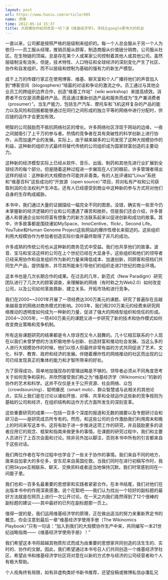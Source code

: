 ```yaml
---
layout: post
url: https://www.huxiu.com/article/495
name: 虎嗅
time: 2012-05-14 15:37
title: 大规模协作如何改变一切？读《维基经济学》，寻找比google更伟大的机会
---
```

一直以来，公司都是按照严格的层级制来组织的。每一个人总会服从于另一个人为依归——员工服从经理，推销员服从顾客，制造商服从价值链分销商，公司服从社区。在生物链的顶端，总是存在某个人或某家公司控制着其他人或其他公司。虽然层级制没有消失，但是，技术特性、人口特征和全球经济的深刻变化产生了社区、协作和自发组织，而不以层级和控制为基础的强有力的新生产模型。

成千上万的传媒行家正在使用博客、维基、聊天室和个人广播将他们的声音加入到“博客空间（blogosphere）”喧嚣的对话和争论的激流之中。员工通过与其他企业员工的跨组织边界合作，创造“维基工作站”（wiki workshop）来提高绩效。消费者不仅仅是消费最终产品，而且通过重新创造产品和服务而成为“生产兼消费者（prosumer）”。当生产能力，包括生产汽车、摩托车和飞机这样复杂的产品的能力以及风险和回报都能够通过在同行之间形成的独立平等的网络中进行分配时，供应链的运作才会更加有效。

明智的公司鼓励而不抵抗网络社区的增长。许多网络社区浮现于网站的边缘，一夜之间就吸引了上千万的参与者。热情的竞争者在具有突破性的科学创新上进行协作，从而加速产业的发展。实际上，由于越来越多的公司发现了这种大规模协作的利益，这种新的组织方式最终将替代传统的公司组织成为国家财富创造的主要动力。

这种新的经济模型实际上已经从软件、音乐、出版、制药和其他先进行业扩展到全球经济的每个部分。但是随着这种过程进一步展现在人们的眼前，许多管理者得出这样的结论：这种新的大规模协作可能并非善类。有的人批评诸如“Linux”系统和“维基百科”这些成功的“开放源（open source）”项目，将对私有产权和公司获取利润的合法权利产生冲击。还有人已经感受到商业中这种新的参与方式将对他们自身的生存构成威胁。

本书中，我们通过大量的证据描绘一幅完全不同的图景。没错，确实有一些至今仍未掌握新的经济逻辑的行业和公司遭遇了痛苦和挫折。但是我们还会介绍，许多普通人和普通企业如何将富有想象力的新方法联系起来以促进创新和成功的故事。其中，许多故事都是围绕诸如MySpace、InnoCentive、flickr，Second Life，YouTube和Human Genome Project这些网站的爆炸性增长来叙述的。这些组织利用大规模协作为参加者创造实际价值并最终取得了非凡的成功。

许多成熟的传统公司也从这种新的商务范式中受益。我们也共享他们的故事。波音、宝马和宝洁这样的公司在上个世纪已经在大显身手。这些组织和他们的领导者已经采用协作和自发组织作为新的力量来降低成本、加速创新，同顾客和搭档们共同生产产品，提供服务，并尽其所能来引导他们的组织走进21世纪的商业环境。

这本书也是几次长期合作的成果。在过去的几年，新范式（New Paradigm）研究团队进行了几次大的顾客调查，来理解新的网络（有时称之为Web2.0）如何改变公司，以及公司如何革故鼎新、建立关系、开拓市场和进行竞争。

我们在2000~~2001年开展了一项经费达300万美元的课题，研究了普遍存在且越来越易变的网络对商务模式的影响。2003年，我们用200万美元的经费来研究网络推动的透明度如何成为一种新的力量，促进了强大的网络型组织和信任的形成。2004～2005年，一项400万美元的课题又进一步研究了新的技术和协作模式如何改变商业策略和竞争机制。

所有这些课题研究的结果都是令人惊讶而又令人鼓舞的。几十亿相互联系的个人现在以我们未曾梦想的方法积极地参与创新、创造财富和推动社会发展。当这么多的人进行大规模协作的时候，他们以惊人但最终非常有益的方式共同促进了艺术、文化、科学、教育、政府和经济的发展。伴随着爆炸性的网络推动的社区而出现的公司已经发现真正的集体的能力和才智所带来的好处。

为了获得成功，简单地加强现存的管理战略是不够的。领导者必须从不同角度思考关于如何竞争和获利，并欣然接受我们称之为“维基经济学（Wikinomics）”的新的协作的艺术和科学。这并不仅仅是关于公开资源、社会网络、众包（crowdsourcing）、聪明暴民（smart mob）、群众智慧或与此相关的其他论点，实际上我们是在讨论以诸如开放、对等、共享和全球运作这些新的竞争规则为基础的公司和经济，在组织结构和运作方式方面所发生的深刻变革。

这些重要研究的成果——包括一百多个深度的报道和无数的摘要以及专题研讨会和研习会——是研究成员所专有的。然而，和这些公司的合作激励我们利用周末和晚上的时间来写这本书，这将有助于进一步推进这项工作的研究，并且鼓励更多的读者应用它的观念、框架和指南来做更多的事情。在课题的研究过程中，我们和主要人员进行了上百次会面和讨论。除非另外加以脚注，否则本书中所有的引言都来自于这些对话。

我们两位作者在写作过程中也学会了一些关于协作的事情。我们来自不同的地方，唐来自加拿大的多伦多，安东尼来自英国伦敦。当我们同时在进行初稿写作时，我们用Skype互相联系、聊天、交换资料或者适当地保持沉默。我们时常感到同在一间屋子里。

我们也和一百多名最重要的思想家和实践者紧密合作。在本书结尾，我们对他们在出版本书中的作用深表感激。说个花絮吧——我们认为找出一个较好的副标题的最好方法就是在网页上进行一次公开讨论。在一天之内我们竟然得到了12个很棒的副标题的建议——其中最好的已列在副标题那一页上。

值得一提的是，我们运用维基经济学的原理，正在做出适当的努力来重新界定书的概念。你会注意到最后一章“维基经济学使用手册（The Wikinomics Playbook）”只有一句话：“加入到我们的大规模协作生产中来，共同编写一本21世纪战略指南——《维基经济学使用手册》！”

我们希望这本书将超越其物质形式而成为由重要的思想家共同创造的活生生的、实时的、协作的文献。因此，我们希望通过本书号召人们共同创造一个维基经济学社区，希望此书和维基经济学社区将对意在以新的方式参与经济的公司经营者和个人有极大帮助。

个人视角终有局限，如有非虚构类好书新书推荐，还望投稿或微博私信@潘乱兄

